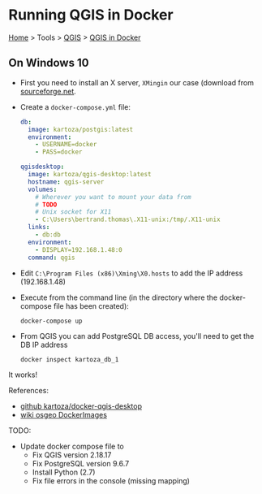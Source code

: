 # Running QGIS in Docker

[Home](../../readme.md) > Tools > [QGIS](./qgis.md) > [QGIS in Docker](./docker.md)

## On Windows 10

- First you need to install an X server, `XMingin` our case (download from [sourceforge.net](https://sourceforge.net/projects/xming/).

- Create a `docker-compose.yml` file:

  ```yaml
  db:
    image: kartoza/postgis:latest
    environment:
      - USERNAME=docker
      - PASS=docker

  qgisdesktop:
    image: kartoza/qgis-desktop:latest
    hostname: qgis-server
    volumes:
      # Wherever you want to mount your data from
      # TODO
      # Unix socket for X11
      - C:\Users\bertrand.thomas\.X11-unix:/tmp/.X11-unix
    links:
      - db:db
    environment:
      - DISPLAY=192.168.1.48:0
    command: qgis
  ```

- Edit `C:\Program Files (x86)\Xming\X0.hosts` to add the IP address (192.168.1.48)

- Execute from the command line (in the directory where the docker-compose file has been created):

  ```dos
  docker-compose up
  ```

- From QGIS you can add PostgreSQL DB access, you'll need to get the DB IP address

  ```dos
  docker inspect kartoza_db_1
  ```

It works!

References:

- [github kartoza/docker-qgis-desktop](https://github.com/kartoza/docker-qgis-desktop)
- [wiki osgeo DockerImages](https://wiki.osgeo.org/wiki/DockerImages)

TODO:

- Update docker compose file to
  - Fix QGIS version 2.18.17
  - Fix PostgreSQL version 9.6.7
  - Install Python (2.7)
  - Fix file errors in the console (missing mapping)
